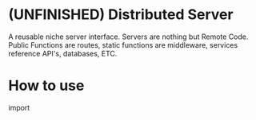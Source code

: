 # (UNFINISHED) Distributed Server

A reusable niche server interface. Servers are nothing but Remote Code. Public Functions are routes, static functions are middleware, services reference API's, databases, ETC.

# How to use


import <this module>

